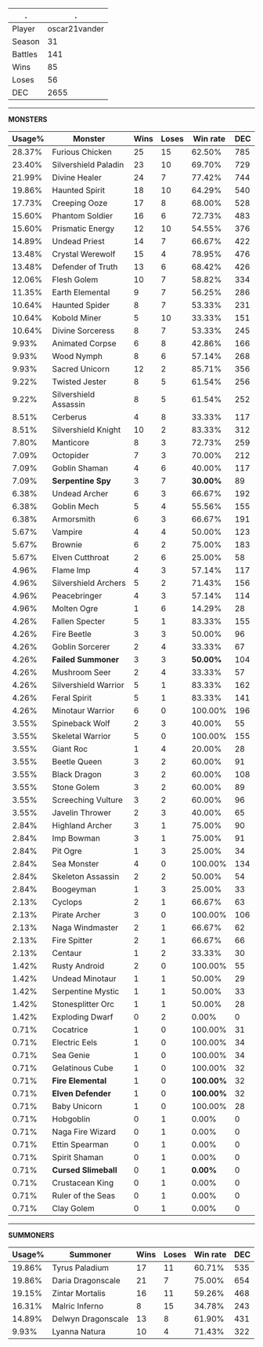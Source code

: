 .|.
|-|-
Player|oscar21vander
Season|31
Battles|141
Wins|85
Loses|56
DEC|2655

---
**MONSTERS**

Usage%|Monster|Wins|Loses|Win rate|DEC|
-|-|-|-|-|-|
28.37%|Furious Chicken|25|15|62.50%|785|
23.40%|Silvershield Paladin|23|10|69.70%|729|
21.99%|Divine Healer|24|7|77.42%|744|
19.86%|Haunted Spirit|18|10|64.29%|540|
17.73%|Creeping Ooze|17|8|68.00%|528|
15.60%|Phantom Soldier|16|6|72.73%|483|
15.60%|Prismatic Energy|12|10|54.55%|376|
14.89%|Undead Priest|14|7|66.67%|422|
13.48%|Crystal Werewolf|15|4|78.95%|476|
13.48%|Defender of Truth|13|6|68.42%|426|
12.06%|Flesh Golem|10|7|58.82%|334|
11.35%|Earth Elemental|9|7|56.25%|286|
10.64%|Haunted Spider|8|7|53.33%|231|
10.64%|Kobold Miner|5|10|33.33%|151|
10.64%|Divine Sorceress|8|7|53.33%|245|
9.93%|Animated Corpse|6|8|42.86%|166|
9.93%|Wood Nymph|8|6|57.14%|268|
9.93%|Sacred Unicorn|12|2|85.71%|356|
9.22%|Twisted Jester|8|5|61.54%|256|
9.22%|Silvershield Assassin|8|5|61.54%|252|
8.51%|Cerberus|4|8|33.33%|117|
8.51%|Silvershield Knight|10|2|83.33%|312|
7.80%|Manticore|8|3|72.73%|259|
7.09%|Octopider|7|3|70.00%|212|
7.09%|Goblin Shaman|4|6|40.00%|117|
7.09%|**Serpentine Spy**|3|7|**30.00%**|89|
6.38%|Undead Archer|6|3|66.67%|192|
6.38%|Goblin Mech|5|4|55.56%|155|
6.38%|Armorsmith|6|3|66.67%|191|
5.67%|Vampire|4|4|50.00%|123|
5.67%|Brownie|6|2|75.00%|183|
5.67%|Elven Cutthroat|2|6|25.00%|58|
4.96%|Flame Imp|4|3|57.14%|117|
4.96%|Silvershield Archers|5|2|71.43%|156|
4.96%|Peacebringer|4|3|57.14%|114|
4.96%|Molten Ogre|1|6|14.29%|28|
4.26%|Fallen Specter|5|1|83.33%|155|
4.26%|Fire Beetle|3|3|50.00%|96|
4.26%|Goblin Sorcerer|2|4|33.33%|67|
4.26%|**Failed Summoner**|3|3|**50.00%**|104|
4.26%|Mushroom Seer|2|4|33.33%|57|
4.26%|Silvershield Warrior|5|1|83.33%|162|
4.26%|Feral Spirit|5|1|83.33%|141|
4.26%|Minotaur Warrior|6|0|100.00%|196|
3.55%|Spineback Wolf|2|3|40.00%|55|
3.55%|Skeletal Warrior|5|0|100.00%|155|
3.55%|Giant Roc|1|4|20.00%|28|
3.55%|Beetle Queen|3|2|60.00%|91|
3.55%|Black Dragon|3|2|60.00%|108|
3.55%|Stone Golem|3|2|60.00%|89|
3.55%|Screeching Vulture|3|2|60.00%|96|
3.55%|Javelin Thrower|2|3|40.00%|65|
2.84%|Highland Archer|3|1|75.00%|90|
2.84%|Imp Bowman|3|1|75.00%|91|
2.84%|Pit Ogre|1|3|25.00%|34|
2.84%|Sea Monster|4|0|100.00%|134|
2.84%|Skeleton Assassin|2|2|50.00%|54|
2.84%|Boogeyman|1|3|25.00%|33|
2.13%|Cyclops|2|1|66.67%|63|
2.13%|Pirate Archer|3|0|100.00%|106|
2.13%|Naga Windmaster|2|1|66.67%|62|
2.13%|Fire Spitter|2|1|66.67%|66|
2.13%|Centaur|1|2|33.33%|30|
1.42%|Rusty Android|2|0|100.00%|55|
1.42%|Undead Minotaur|1|1|50.00%|29|
1.42%|Serpentine Mystic|1|1|50.00%|33|
1.42%|Stonesplitter Orc|1|1|50.00%|28|
1.42%|Exploding Dwarf|0|2|0.00%|0|
0.71%|Cocatrice|1|0|100.00%|31|
0.71%|Electric Eels|1|0|100.00%|34|
0.71%|Sea Genie|1|0|100.00%|34|
0.71%|Gelatinous Cube|1|0|100.00%|32|
0.71%|**Fire Elemental**|1|0|**100.00%**|32|
0.71%|**Elven Defender**|1|0|**100.00%**|32|
0.71%|Baby Unicorn|1|0|100.00%|28|
0.71%|Hobgoblin|0|1|0.00%|0|
0.71%|Naga Fire Wizard|0|1|0.00%|0|
0.71%|Ettin Spearman|0|1|0.00%|0|
0.71%|Spirit Shaman|0|1|0.00%|0|
0.71%|**Cursed Slimeball**|0|1|**0.00%**|0|
0.71%|Crustacean King|0|1|0.00%|0|
0.71%|Ruler of the Seas|0|1|0.00%|0|
0.71%|Clay Golem|0|1|0.00%|0|

---
**SUMMONERS**

Usage%|Summoner|Wins|Loses|Win rate|DEC|
-|-|-|-|-|-|
19.86%|Tyrus Paladium|17|11|60.71%|535|
19.86%|Daria Dragonscale|21|7|75.00%|654|
19.15%|Zintar Mortalis|16|11|59.26%|468|
16.31%|Malric Inferno|8|15|34.78%|243|
14.89%|Delwyn Dragonscale|13|8|61.90%|431|
9.93%|Lyanna Natura|10|4|71.43%|322|
